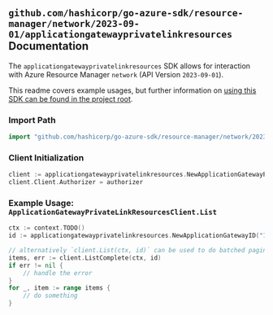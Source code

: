 
## `github.com/hashicorp/go-azure-sdk/resource-manager/network/2023-09-01/applicationgatewayprivatelinkresources` Documentation

The `applicationgatewayprivatelinkresources` SDK allows for interaction with Azure Resource Manager `network` (API Version `2023-09-01`).

This readme covers example usages, but further information on [using this SDK can be found in the project root](https://github.com/hashicorp/go-azure-sdk/tree/main/docs).

### Import Path

```go
import "github.com/hashicorp/go-azure-sdk/resource-manager/network/2023-09-01/applicationgatewayprivatelinkresources"
```


### Client Initialization

```go
client := applicationgatewayprivatelinkresources.NewApplicationGatewayPrivateLinkResourcesClientWithBaseURI("https://management.azure.com")
client.Client.Authorizer = authorizer
```


### Example Usage: `ApplicationGatewayPrivateLinkResourcesClient.List`

```go
ctx := context.TODO()
id := applicationgatewayprivatelinkresources.NewApplicationGatewayID("12345678-1234-9876-4563-123456789012", "example-resource-group", "applicationGatewayName")

// alternatively `client.List(ctx, id)` can be used to do batched pagination
items, err := client.ListComplete(ctx, id)
if err != nil {
	// handle the error
}
for _, item := range items {
	// do something
}
```
